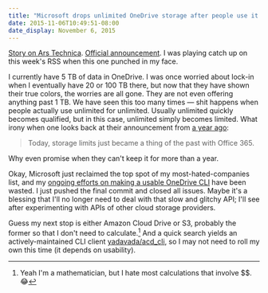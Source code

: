 ```yaml
---
title: "Microsoft drops unlimited OneDrive storage after people use it for unlimited storage"
date: 2015-11-06T10:49:51-08:00
date_display: November 6, 2015
---
```

[Story on Ars Technica](http://arstechnica.com/information-technology/2015/11/microsoft-drops-unlimited-onedrive-storage-after-people-use-it-for-unlimited-storage/). [Official announcement](https://blog.onedrive.com/onedrive_changes/). I was playing catch up on this week's RSS when this one punched in my face.

I currently have 5 TB of data in OneDrive. I was once worried about lock-in when I eventually have 20 or 100 TB there, but now that they have shown their true colors, the worries are all gone. They are not even offering anything past 1 TB. We have seen this too many times — shit happens when people actually use unlimited for unlimited. Usually unlimited quickly becomes qualified, but in this case, unlimited simply becomes limited. What irony when one looks back at their announcement from [a year ago](http://localhost:8000/blog/2014-10-27-onedrive-goes-unlimited.html):

> Today, storage limits just became a thing of the past with Office 365.

Why even promise when they can't keep it for more than a year.

Okay, Microsoft just reclaimed the top spot of my most-hated-companies list, and my [ongoing efforts on making a usable OneDrive CLI]() have been wasted. I just pushed the final commit and closed all issues. Maybe it's a blessing that I'll no longer need to deal with that slow and glitchy API; I'll see after experimenting with APIs of other cloud storage providers.

Guess my next stop is either Amazon Cloud Drive or S3, probably the former so that I don't need to calculate.[^calculate] And a quick search yields an actively-maintained CLI client [yadavada/acd_cli](https://github.com/yadayada/acd_cli), so I may not need to roll my own this time (it depends on usability).

[^calculate]: Yeah I'm a mathematician, but I hate most calculations that involve $$. &#128514;
